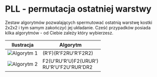 # PLL - permutacja ostatniej warstwy

Zestaw algorytmów pozwalających spermutować ostatnią warstwę kostki 2x2x2 i tym samym zakończyć jej układanie. Cześć przypadków posiada kilka algorytmów - od Ciebie zależy który wybierzesz.

| Ilustracja                                                           | Algorytm                                                         |
| -------------------------------------------------------------------- | ---------------------------------------------------------------- |
| ![Algorytm 1](%site.assets%/assets/images/2x2x2/fridrich/pll/1.png)  | (R'F)(R'F2RU'R'F2R2)                                             |
| ![Algorytm 2](%site.assets%/assets/images/2x2x2/fridrich/pll/2.png)  | F2(U'RU'R'U)F2(URUR')<br />RU'R'U'F2U'RUR'DR2                    |
